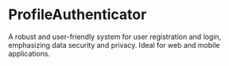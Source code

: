# ProfileAuthenticator
A robust and user-friendly system for user registration and login, emphasizing data security and privacy. Ideal for web and mobile applications.

